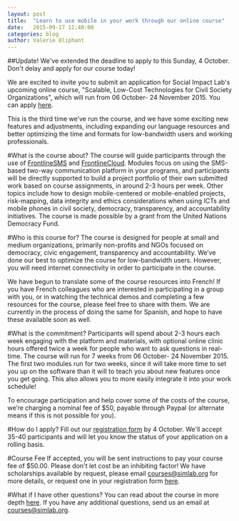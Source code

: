 ```yaml
---
layout: post
title:  "Learn to use mobile in your work through our online course"
date:   2015-09-17 12:40:00
categories: blog
author: Valerie Oliphant
---
```

##Update! We've extended the deadline to apply to this Sunday, 4 October. Don't delay and apply for our course today!

We are excited to invite you to submit an application for Social Impact Lab's upcoming online course, "Scalable, Low-Cost Technologies for Civil Society Organizations", which will run from 06 October- 24 November 2015. You can apply [here](http://courses.simlab.org/sign-up/).

This is the third time we’ve run the course, and we have some exciting new features and adjustments, including expanding our language resources and better optimizing the time and formats for low-bandwidth users and working professionals.

#What is the course about?
The course will guide participants through the use of [FrontlineSMS](http://www.frontlinesms.com/technologies/frontlinesms-overview/) and [FrontlineCloud](http://www.frontlinesms.com/technologies/frontlinecloud-overview/).  Modules focus on using the SMS-based two-way communication platform in your programs, and participants will be directly supported to build a project portfolio of their own submitted work based on course assignments, in around 2-3 hours per week. Other topics include how to design mobile-centered or mobile-enabled projects, risk-mapping, data integrity and ethics considerations when using ICTs and mobile phones in civil society, democracy, transparency, and accountability initiatives. The course is made possible by a grant from the United Nations Democracy Fund.

#Who is this course for?
The course is designed for people at small and medium organizations, primarily non-profits and NGOs focused on democracy, civic engagement, transparency and accountability. We’ve done our best to optimize the course for low-bandwidth users. However, you will need internet connectivity in order to participate in the course.

We have begun to translate some of the course resources into French! If you have French colleagues who are interested in participating in a group with you, or in watching the technical demos and completing a few resources for the course, please feel free to share with them. We are currently in the process of doing the same for Spanish, and hope to have these available soon as well.

#What is the commitment?
Participants will spend about 2-3 hours each week engaging with the platform and materials, with optional online clinic hours offered twice a week for people who want to ask questions in real-time. The course will run for 7 weeks from 06 October- 24 November 2015. The first two modules run for two weeks, since it will take more time to set you up on the software than it will to teach you about new features once you get going. This also allows you to more easily integrate it into your work schedule!

To encourage participation and help cover some of the costs of the course, we’re charging a nominal fee of $50, payable through Paypal (or alternate means if this is not possible for you).

#How do I apply?
Fill out our [registration form](http://courses.frontlinesms.com/sign-up/) by 4 October. We'll accept 35-40 participants and will let you know the status of your application on a rolling basis.

#Course Fee
If accepted, you will be sent instructions to pay your course fee of $50.00.  Please don't let cost be an inhibiting factor! We have scholarships available by request, please email [courses@simlab.org](mailto:courses@simlab.org) for more details, or request one in your registration form [here](http://courses.frontlinesms.com/sign-up/).

#What if I have other questions?
You can read about the course in more depth [here](http://courses.simlab.org/how-it-works/). If you have any additional questions, send us an email at [courses@simlab.org](mailto:courses@simlab.org).

